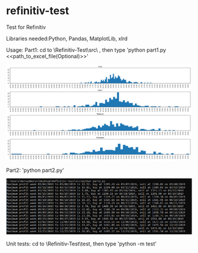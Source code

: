 # refinitiv-test
Test for Refinitiv

Libraries needed:Python, Pandas, MatplotLib, xlrd

Usage:
Part1:
cd to \Refinitiv-Test\src\ , 
then type 'python part1.py <<path_to_excel_file(Optional)>>'

![](/Part1-Result.png)


Part2:
'python part2.py'

![](/Part2-Result.PNG)

Unit tests:
cd to \Refinitiv-Test\test\,
then type 'python -m test'
